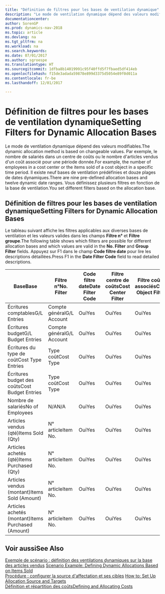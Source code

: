```yaml
---
title: "Définition de filtres pour les bases de ventilation dynamique"
description: "Le mode de ventilation dynamique dépend des valeurs modifiables. Par exemple, le nombre de salariés dans un centre de coûts ou le nombre d'articles vendus d'un coût associé pour une période donnée. Il existe neuf bases de ventilation prédéfinies et douze plages de dates dynamiques. Vous définissez plusieurs filtres en fonction de la base de ventilation."
documentationcenter: 
author: SorenGP
ms.prod: dynamics-nav-2018
ms.topic: article
ms.devlang: na
ms.tgt_pltfrm: na
ms.workload: na
ms.search.keywords: 
ms.date: 07/01/2017
ms.author: sgroespe
ms.translationtype: HT
ms.sourcegitcommit: 1dfba8b14019991c95f40ffd5f7fbaed5df414eb
ms.openlocfilehash: f15de3adada59878e899d3375d5054e89f0d011a
ms.contentlocale: fr-be
ms.lasthandoff: 12/01/2017

---
```

# <a name="setting-filters-for-dynamic-allocation-bases"></a><span data-ttu-id="e172a-106">Définition de filtres pour les bases de ventilation dynamique</span><span class="sxs-lookup"><span data-stu-id="e172a-106">Setting Filters for Dynamic Allocation Bases</span></span>
<span data-ttu-id="e172a-107">Le mode de ventilation dynamique dépend des valeurs modifiables.</span><span class="sxs-lookup"><span data-stu-id="e172a-107">The dynamic allocation method is based on changeable values.</span></span> <span data-ttu-id="e172a-108">Par exemple, le nombre de salariés dans un centre de coûts ou le nombre d'articles vendus d'un coût associé pour une période donnée.</span><span class="sxs-lookup"><span data-stu-id="e172a-108">For example, the number of employees in a cost center or the items sold of a cost object in a specific time period.</span></span> <span data-ttu-id="e172a-109">Il existe neuf bases de ventilation prédéfinies et douze plages de dates dynamiques.</span><span class="sxs-lookup"><span data-stu-id="e172a-109">There are nine pre-defined allocation bases and twelve dynamic date ranges.</span></span> <span data-ttu-id="e172a-110">Vous définissez plusieurs filtres en fonction de la base de ventilation.</span><span class="sxs-lookup"><span data-stu-id="e172a-110">You set different filters based on the allocation base.</span></span>  

## <a name="setting-filters-for-dynamic-allocation-bases"></a><span data-ttu-id="e172a-111">Définition de filtres pour les bases de ventilation dynamique</span><span class="sxs-lookup"><span data-stu-id="e172a-111">Setting Filters for Dynamic Allocation Bases</span></span>  
 <span data-ttu-id="e172a-112">Le tableau suivant affiche les filtres applicables aux diverses bases de ventilation et les valeurs valides dans les champs **Filtre n°** et **Filtre groupe**.</span><span class="sxs-lookup"><span data-stu-id="e172a-112">The following table shows which filters are possible for different allocation bases and which values are valid in the **No. Filter** and **Group Filter** fields.</span></span> <span data-ttu-id="e172a-113">Appuyez sur F1 dans le champ **Code filtre date** pour lire les descriptions détaillées.</span><span class="sxs-lookup"><span data-stu-id="e172a-113">Press F1 in the **Date Filter Code** field to read detailed descriptions.</span></span>  

|<span data-ttu-id="e172a-114">**Base**</span><span class="sxs-lookup"><span data-stu-id="e172a-114">**Base**</span></span>|<span data-ttu-id="e172a-115">**Filtre n°**</span><span class="sxs-lookup"><span data-stu-id="e172a-115">**No. Filter**</span></span>|<span data-ttu-id="e172a-116">**Code filtre date**</span><span class="sxs-lookup"><span data-stu-id="e172a-116">**Date Filter Code**</span></span>|<span data-ttu-id="e172a-117">**Filtre centre de coûts**</span><span class="sxs-lookup"><span data-stu-id="e172a-117">**Cost Center Filter**</span></span>|<span data-ttu-id="e172a-118">**Filtre coûts associés**</span><span class="sxs-lookup"><span data-stu-id="e172a-118">**Cost Object Filter**</span></span>|<span data-ttu-id="e172a-119">**Filtre groupe**</span><span class="sxs-lookup"><span data-stu-id="e172a-119">**Group Filter**</span></span>|  
|--------------|----------------------------------------|----------------------------------------------|------------------------------------------------|------------------------------------------------|------------------------------------------|  
|<span data-ttu-id="e172a-120">Écritures comptables</span><span class="sxs-lookup"><span data-stu-id="e172a-120">G/L Entries</span></span>|<span data-ttu-id="e172a-121">Compte général</span><span class="sxs-lookup"><span data-stu-id="e172a-121">G/L Account</span></span>|<span data-ttu-id="e172a-122">Oui</span><span class="sxs-lookup"><span data-stu-id="e172a-122">Yes</span></span>|<span data-ttu-id="e172a-123">Oui</span><span class="sxs-lookup"><span data-stu-id="e172a-123">Yes</span></span>|<span data-ttu-id="e172a-124">Oui</span><span class="sxs-lookup"><span data-stu-id="e172a-124">Yes</span></span>|<span data-ttu-id="e172a-125">N/A</span><span class="sxs-lookup"><span data-stu-id="e172a-125">N/A</span></span>|  
|<span data-ttu-id="e172a-126">Écritures budget</span><span class="sxs-lookup"><span data-stu-id="e172a-126">G/L Budget Entries</span></span>|<span data-ttu-id="e172a-127">Compte général</span><span class="sxs-lookup"><span data-stu-id="e172a-127">G/L Account</span></span>|<span data-ttu-id="e172a-128">Oui</span><span class="sxs-lookup"><span data-stu-id="e172a-128">Yes</span></span>|<span data-ttu-id="e172a-129">Oui</span><span class="sxs-lookup"><span data-stu-id="e172a-129">Yes</span></span>|<span data-ttu-id="e172a-130">Oui</span><span class="sxs-lookup"><span data-stu-id="e172a-130">Yes</span></span>|<span data-ttu-id="e172a-131">Nom budget comptable</span><span class="sxs-lookup"><span data-stu-id="e172a-131">G/L Budget Name</span></span>|  
|<span data-ttu-id="e172a-132">Écritures du type de coût</span><span class="sxs-lookup"><span data-stu-id="e172a-132">Cost Type Entries</span></span>|<span data-ttu-id="e172a-133">Type coût</span><span class="sxs-lookup"><span data-stu-id="e172a-133">Cost Type</span></span>|<span data-ttu-id="e172a-134">Oui</span><span class="sxs-lookup"><span data-stu-id="e172a-134">Yes</span></span>|<span data-ttu-id="e172a-135">Oui</span><span class="sxs-lookup"><span data-stu-id="e172a-135">Yes</span></span>|<span data-ttu-id="e172a-136">Oui</span><span class="sxs-lookup"><span data-stu-id="e172a-136">Yes</span></span>|<span data-ttu-id="e172a-137">N/A</span><span class="sxs-lookup"><span data-stu-id="e172a-137">N/A</span></span>|  
|<span data-ttu-id="e172a-138">Écritures budget des coûts</span><span class="sxs-lookup"><span data-stu-id="e172a-138">Cost Budget Entries</span></span>|<span data-ttu-id="e172a-139">Type coût</span><span class="sxs-lookup"><span data-stu-id="e172a-139">Cost Type</span></span>|<span data-ttu-id="e172a-140">Oui</span><span class="sxs-lookup"><span data-stu-id="e172a-140">Yes</span></span>|<span data-ttu-id="e172a-141">Oui</span><span class="sxs-lookup"><span data-stu-id="e172a-141">Yes</span></span>|<span data-ttu-id="e172a-142">Oui</span><span class="sxs-lookup"><span data-stu-id="e172a-142">Yes</span></span>|<span data-ttu-id="e172a-143">Nom du budget</span><span class="sxs-lookup"><span data-stu-id="e172a-143">Budget Name</span></span>|  
|<span data-ttu-id="e172a-144">Nombre de salariés</span><span class="sxs-lookup"><span data-stu-id="e172a-144">No of Employees</span></span>|<span data-ttu-id="e172a-145">N/A</span><span class="sxs-lookup"><span data-stu-id="e172a-145">N/A</span></span>|<span data-ttu-id="e172a-146">Oui</span><span class="sxs-lookup"><span data-stu-id="e172a-146">Yes</span></span>|<span data-ttu-id="e172a-147">Oui</span><span class="sxs-lookup"><span data-stu-id="e172a-147">Yes</span></span>|<span data-ttu-id="e172a-148">Oui</span><span class="sxs-lookup"><span data-stu-id="e172a-148">Yes</span></span>|<span data-ttu-id="e172a-149">N/A</span><span class="sxs-lookup"><span data-stu-id="e172a-149">N/A</span></span>|  
|<span data-ttu-id="e172a-150">Articles vendus (qté)</span><span class="sxs-lookup"><span data-stu-id="e172a-150">Items Sold (Qty)</span></span>|<span data-ttu-id="e172a-151">N° article</span><span class="sxs-lookup"><span data-stu-id="e172a-151">Item No.</span></span>|<span data-ttu-id="e172a-152">Oui</span><span class="sxs-lookup"><span data-stu-id="e172a-152">Yes</span></span>|<span data-ttu-id="e172a-153">Oui</span><span class="sxs-lookup"><span data-stu-id="e172a-153">Yes</span></span>|<span data-ttu-id="e172a-154">Oui</span><span class="sxs-lookup"><span data-stu-id="e172a-154">Yes</span></span>|<span data-ttu-id="e172a-155">Groupe compta. stock</span><span class="sxs-lookup"><span data-stu-id="e172a-155">Inventory Posting Group</span></span>|  
|<span data-ttu-id="e172a-156">Articles achetés (qté)</span><span class="sxs-lookup"><span data-stu-id="e172a-156">Items Purchased (Qty)</span></span>|<span data-ttu-id="e172a-157">N° article</span><span class="sxs-lookup"><span data-stu-id="e172a-157">Item No.</span></span>|<span data-ttu-id="e172a-158">Oui</span><span class="sxs-lookup"><span data-stu-id="e172a-158">Yes</span></span>|<span data-ttu-id="e172a-159">Oui</span><span class="sxs-lookup"><span data-stu-id="e172a-159">Yes</span></span>|<span data-ttu-id="e172a-160">Oui</span><span class="sxs-lookup"><span data-stu-id="e172a-160">Yes</span></span>|<span data-ttu-id="e172a-161">Groupe compta. stock</span><span class="sxs-lookup"><span data-stu-id="e172a-161">Inventory Posting Group</span></span>|  
|<span data-ttu-id="e172a-162">Articles vendus (montant)</span><span class="sxs-lookup"><span data-stu-id="e172a-162">Items Sold (Amount)</span></span>|<span data-ttu-id="e172a-163">N° article</span><span class="sxs-lookup"><span data-stu-id="e172a-163">Item No.</span></span>|<span data-ttu-id="e172a-164">Oui</span><span class="sxs-lookup"><span data-stu-id="e172a-164">Yes</span></span>|<span data-ttu-id="e172a-165">Oui</span><span class="sxs-lookup"><span data-stu-id="e172a-165">Yes</span></span>|<span data-ttu-id="e172a-166">Oui</span><span class="sxs-lookup"><span data-stu-id="e172a-166">Yes</span></span>|<span data-ttu-id="e172a-167">Groupe compta. stock</span><span class="sxs-lookup"><span data-stu-id="e172a-167">Inventory Posting Group</span></span>|  
|<span data-ttu-id="e172a-168">Articles achetés (montant)</span><span class="sxs-lookup"><span data-stu-id="e172a-168">Items Purchased (Amount)</span></span>|<span data-ttu-id="e172a-169">N° article</span><span class="sxs-lookup"><span data-stu-id="e172a-169">Item No.</span></span>|<span data-ttu-id="e172a-170">Oui</span><span class="sxs-lookup"><span data-stu-id="e172a-170">Yes</span></span>|<span data-ttu-id="e172a-171">Oui</span><span class="sxs-lookup"><span data-stu-id="e172a-171">Yes</span></span>|<span data-ttu-id="e172a-172">Oui</span><span class="sxs-lookup"><span data-stu-id="e172a-172">Yes</span></span>|<span data-ttu-id="e172a-173">Groupe compta. stock</span><span class="sxs-lookup"><span data-stu-id="e172a-173">Inventory Posting Group</span></span>|  

## <a name="see-also"></a><span data-ttu-id="e172a-174">Voir aussi</span><span class="sxs-lookup"><span data-stu-id="e172a-174">See Also</span></span>  
 <span data-ttu-id="e172a-175">[Exemple de scénario : définition des ventilations dynamiques sur la base des articles vendus](finance-scenario-example-defining-dynamic-allocations-based-on-items-sold.md) </span><span class="sxs-lookup"><span data-stu-id="e172a-175">[Scenario Example: Defining Dynamic Allocations Based on Items Sold](finance-scenario-example-defining-dynamic-allocations-based-on-items-sold.md) </span></span>  
 <span data-ttu-id="e172a-176">[Procédure : configurer la source d'affectation et ses cibles](finance-how-to-set-up-allocation-source-and-targets.md) </span><span class="sxs-lookup"><span data-stu-id="e172a-176">[How to: Set Up Allocation Source and Targets](finance-how-to-set-up-allocation-source-and-targets.md) </span></span>  
 [<span data-ttu-id="e172a-177">Définition et répartition des coûts</span><span class="sxs-lookup"><span data-stu-id="e172a-177">Defining and Allocating Costs</span></span>](finance-define-and-allocate-costs.md)

